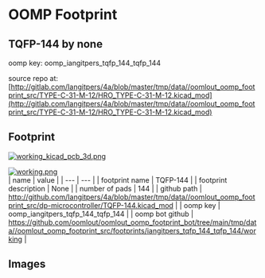 # OOMP Footprint  
## TQFP-144  by none  
  
oomp key: oomp_iangitpers_tqfp_144_tqfp_144  
  
source repo at: [http://gitlab.com/Iangitpers/4a/blob/master/tmp/data//oomlout_oomp_footprint_src/TYPE-C-31-M-12/HRO_TYPE-C-31-M-12.kicad_mod](http://gitlab.com/Iangitpers/4a/blob/master/tmp/data//oomlout_oomp_footprint_src/TYPE-C-31-M-12/HRO_TYPE-C-31-M-12.kicad_mod)  
## Footprint  
  
[![working_kicad_pcb_3d.png](working_kicad_pcb_3d_600.png)](working_kicad_pcb_3d.png)  
  
[![working.png](working_600.png)](working.png)  
| name | value | 
| --- | --- | 
| footprint name | TQFP-144 | 
| footprint description | None | 
| number of pads | 144 | 
| github path | http://github.com/Iangitpers/4a/blob/master/tmp/data//oomlout_oomp_footprint_src/dp-microcontroller/TQFP-144.kicad_mod | 
| oomp key | oomp_iangitpers_tqfp_144_tqfp_144 | 
| oomp bot github | https://github.com/oomlout/oomlout_oomp_footprint_bot/tree/main/tmp/data//oomlout_oomp_footprint_src/footprints/iangitpers_tqfp_144_tqfp_144/working | 
## Images  
